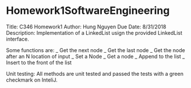 # Homework1SoftwareEngineering
Title: C346 Homework1
Author: Hung Nguyen
Due Date: 8/31/2018
Description: Implementation of a LinkedList usign the provided LinkedList interface.

Some functions are:
_ Get the next node
_ Get the last node
_ Get the node after an N location of input
_ Set a Node
_ Get a node
_ Append to the list
_ Insert to the front of the list

Unit testing:
All methods are unit tested and passed the tests with a green checkmark on InteliJ.

